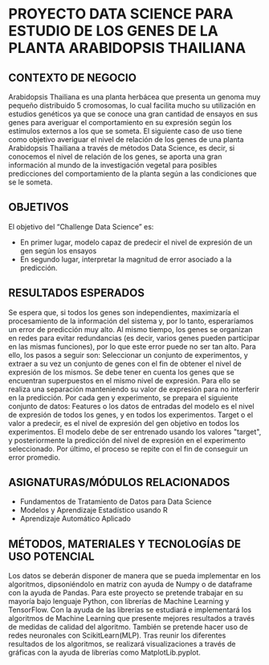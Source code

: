 # PROYECTO DATA SCIENCE PARA ESTUDIO DE LOS GENES DE LA PLANTA ARABIDOPSIS THAILIANA


## CONTEXTO DE NEGOCIO
Arabidopsis Thailiana es una planta herbácea que presenta un genoma muy
pequeño distribuido 5 cromosomas, lo cual facilita mucho su
utilización en estudios genéticos ya que se conoce una gran cantidad de
ensayos en sus genes para averiguar el comportamiento en su expresión según
los estímulos externos a los que se someta.
El siguiente caso de uso tiene como objetivo averiguar el nivel de relación de los
genes de una planta Arabidopsis Thailiana a través de métodos Data Science, 
es decir, si conocemos el nivel de relación de los genes, se aporta una
gran información al mundo de la investigación vegetal para posibles
predicciones del comportamiento de la planta según a las condiciones que se le
someta.

## OBJETIVOS
El objetivo del “Challenge Data Science” es:
- En primer lugar, modelo capaz de predecir el nivel de expresión de un gen según los ensayos
- En segundo lugar, interpretar la magnitud de error asociado a la predicción.

## RESULTADOS ESPERADOS
Se espera que, si todos los genes son independientes, maximizaría el
procesamiento de la información del sistema y, por lo tanto, esperaríamos un
error de predicción muy alto. Al mismo tiempo, los genes se organizan en redes
para evitar redundancias (es decir, varios genes pueden participar en las mismas
funciones), por lo que este error puede no ser tan alto.
Para ello, los pasos a seguir son:
Seleccionar un conjunto de experimentos, y extraer a su vez un conjunto de
genes con el fin de obtener el nivel de expresión de los mismos. Se debe tener
en cuenta los genes que se encuentran superpuestos en el mismo nivel de
expresión. Para ello se realiza una separación manteniendo su valor de
expresión para no interferir en la predicción.
Por cada gen y experimento, se prepara el siguiente conjunto de datos:
Features o los datos de entradas del modelo es el nivel de expresión de todos
los genes, y en todos los experimentos.
Target o el valor a predecir, es el nivel de expresión del gen objetivo en todos
los experimentos.
El modelo debe de ser entrenado usando los valores "target", y posteriormente
la predicción del nivel de expresión en el experimento seleccionado.
Por último, el proceso se repite con el fin de conseguir un error promedio.

## ASIGNATURAS/MÓDULOS RELACIONADOS
- Fundamentos de Tratamiento de Datos para Data Science
- Modelos y Aprendizaje Estadístico usando R
- Aprendizaje Automático Aplicado

## MÉTODOS, MATERIALES Y TECNOLOGÍAS DE USO POTENCIAL
Los datos se deberán disponer de manera que se pueda implementar en los
algoritmos, dipsoniéndolo en matriz con ayuda de Numpy o de dataframe con
la ayuda de Pandas.
Para este proyecto se pretende trabajar en su mayoría bajo lenguaje Python,
con librerías de Machine Learning y TensorFlow.
Con la ayuda de las librerías se estudiará e implementará los algoritmos de
Machine Learning que presente mejores resultados a través de medidas de
calidad del algoritmo.
También se pretende hacer uso de redes neuronales con ScikitLearn(MLP).
Tras reunir los diferentes resultados de los algoritmos, se realizará
visualizaciones a través de gráficas con la ayuda de librerías como
MatplotLib.pyplot.
